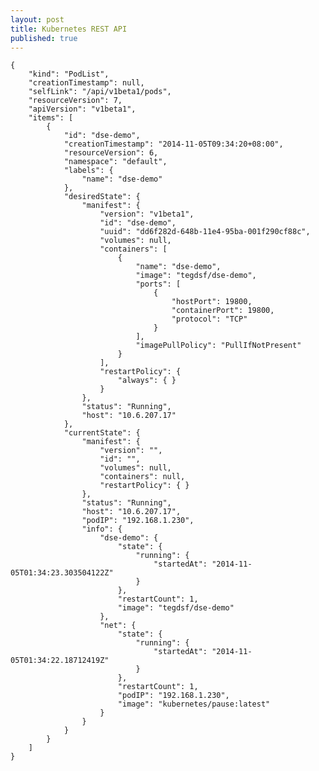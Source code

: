 ```yaml
---
layout: post
title: Kubernetes REST API
published: true
---
```


    { 
        "kind": "PodList", 
        "creationTimestamp": null, 
        "selfLink": "/api/v1beta1/pods", 
        "resourceVersion": 7, 
        "apiVersion": "v1beta1", 
        "items": [ 
            { 
                "id": "dse-demo", 
                "creationTimestamp": "2014-11-05T09:34:20+08:00", 
                "resourceVersion": 6, 
                "namespace": "default", 
                "labels": { 
                    "name": "dse-demo"
                }, 
                "desiredState": { 
                    "manifest": { 
                        "version": "v1beta1", 
                        "id": "dse-demo", 
                        "uuid": "dd6f282d-648b-11e4-95ba-001f290cf88c", 
                        "volumes": null, 
                        "containers": [ 
                            { 
                                "name": "dse-demo", 
                                "image": "tegdsf/dse-demo", 
                                "ports": [ 
                                    { 
                                        "hostPort": 19800, 
                                        "containerPort": 19800, 
                                        "protocol": "TCP"
                                    }
                                ], 
                                "imagePullPolicy": "PullIfNotPresent"
                            }
                        ], 
                        "restartPolicy": { 
                            "always": { }
                        }
                    }, 
                    "status": "Running", 
                    "host": "10.6.207.17"
                }, 
                "currentState": { 
                    "manifest": { 
                        "version": "", 
                        "id": "", 
                        "volumes": null, 
                        "containers": null, 
                        "restartPolicy": { }
                    }, 
                    "status": "Running", 
                    "host": "10.6.207.17", 
                    "podIP": "192.168.1.230", 
                    "info": { 
                        "dse-demo": { 
                            "state": { 
                                "running": { 
                                    "startedAt": "2014-11-05T01:34:23.303504122Z"
                                }
                            }, 
                            "restartCount": 1, 
                            "image": "tegdsf/dse-demo"
                        }, 
                        "net": { 
                            "state": { 
                                "running": { 
                                    "startedAt": "2014-11-05T01:34:22.18712419Z"
                                }
                            }, 
                            "restartCount": 1, 
                            "podIP": "192.168.1.230", 
                            "image": "kubernetes/pause:latest"
                        }
                    }
                }
            }
        ]
    }


